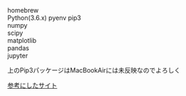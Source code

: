 homebrew  
  Python(3.6.x)
  pyenv
  pip3  
    numpy  
    scipy  
    matplotlib  
    pandas  
    jupyter  

上のPip3パッケージはMacBookAirには未反映なのでよろしく


[参考にしたサイト](https://qiita.com/yoshizaki_kkgk/items/4663148a2b3ca078ddbc)

